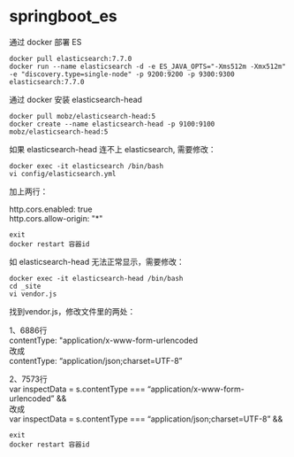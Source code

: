 # springboot_es

通过 docker 部署 ES  
  
```
docker pull elasticsearch:7.7.0  
docker run --name elasticsearch -d -e ES_JAVA_OPTS="-Xms512m -Xmx512m" -e "discovery.type=single-node" -p 9200:9200 -p 9300:9300 elasticsearch:7.7.0  
```
  
通过 docker 安装 elasticsearch-head  
  
```
docker pull mobz/elasticsearch-head:5  
docker create --name elasticsearch-head -p 9100:9100 mobz/elasticsearch-head:5  
```
  
如果 elasticsearch-head 连不上 elasticsearch, 需要修改：  
  
```
docker exec -it elasticsearch /bin/bash  
vi config/elasticsearch.yml  
```
  
加上两行： 
  
http.cors.enabled: true  
http.cors.allow-origin: "*"  
  
```
exit  
docker restart 容器id  
```

如 elasticsearch-head 无法正常显示，需要修改： 

```
docker exec -it elasticsearch-head /bin/bash
cd _site
vi vendor.js
```
  
找到vendor.js，修改文件里的两处：  
  
1、6886行  
contentType: "application/x-www-form-urlencoded  
改成  
contentType: “application/json;charset=UTF-8”  
  
2、7573行  
var inspectData = s.contentType === “application/x-www-form-urlencoded” &&  
改成  
var inspectData = s.contentType === “application/json;charset=UTF-8” &&  
  
```
exit  
docker restart 容器id  
```
